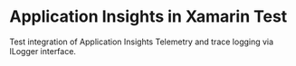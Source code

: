 # Application Insights in Xamarin Test
Test integration of Application Insights Telemetry and trace logging via ILogger interface.
